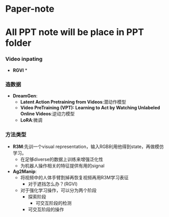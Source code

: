 # Paper-note
# All PPT note will be place in PPT folder
### Video inpating
* **RGVI**
  * 
### 造数据
* **DreamGen**:
  * **Latent Action Pretraining from Videos**:潜动作模型
  * **Video PreTraining (VPT): Learning to Act by Watching Unlabeled Online Videos**:逆动力模型
  * **LoRA**:微调
### 方法类型
* **R3M**:先训一个visual representation，输入RGB利用他得到state，再做模仿学习。
  * 在足够diverse的数据上训练来增强泛化性
  * 为机器人操作相关的特征提供有用的signal
* **Ag2Manip**:
  *  将视频中的人体手臂割掉再恢复视频再用R3M学习表征
     *  对于遮挡怎么办？(RGVI)
  * 对于强化学习操作，可以分为两个阶段
    * 探索阶段
      * 可交互阶段的检测
    * 可交互阶段的操作